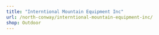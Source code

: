 ```yaml
---
title: "Interntional Mountain Equipment Inc"
url: /north-conway/interntional-mountain-equipment-inc/
shop: Outdoor
---
```

